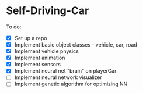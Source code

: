 # Self-Driving-Car

To do:

- [x] Set up a repo
- [x] Implement basic object classes - vehicle, car, road
- [x] Implement vehicle physics
- [x] Implement animation 
- [x] Implement sensors
- [x] Implement neural net "brain" on playerCar
- [ ] Implement neural network visualizer
- [ ] Implement genetic algorithm for optimizing NN

